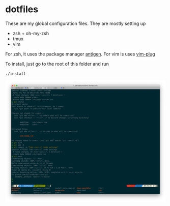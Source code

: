# dotfiles
These are my global configuration files. They are mostly setting up 
 * zsh + oh-my-zsh
 * tmux
 * vim
 
 For zsh, it uses the package manager [antigen](https://github.com/zsh-users/antigen). For vim is uses [vim-plug](https://github.com/junegunn/vim-plug)
 
To install, just go to the root of this folder and run
```
./install 
```

![Alt text](screenshots/myzsh.png?raw=true "Title")
